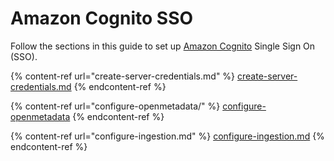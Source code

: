# Amazon Cognito SSO

Follow the sections in this guide to set up [Amazon Cognito](https://aws.amazon.com/cognito/) Single Sign On (SSO).

{% content-ref url="create-server-credentials.md" %}
[create-server-credentials.md](create-server-credentials.md)
{% endcontent-ref %}

{% content-ref url="configure-openmetadata/" %}
[configure-openmetadata](configure-openmetadata/)
{% endcontent-ref %}

{% content-ref url="configure-ingestion.md" %}
[configure-ingestion.md](configure-ingestion.md)
{% endcontent-ref %}
